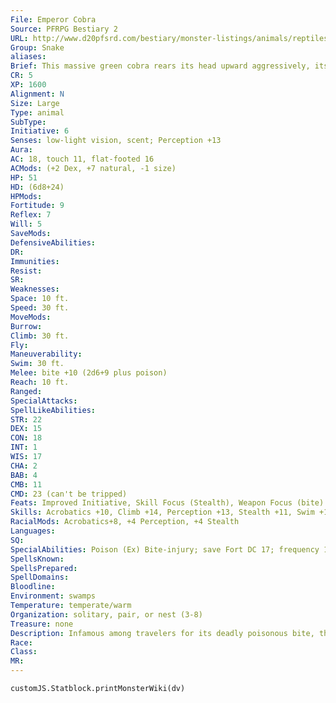 ```yaml
---
File: Emperor Cobra
Source: PFRPG Bestiary 2
URL: http://www.d20pfsrd.com/bestiary/monster-listings/animals/reptiles/snake/emperor-cobra
Group: Snake
aliases: 
Brief: This massive green cobra rears its head upward aggressively, its brightly colored, scaly hood flaring in an unmistakable warning.
CR: 5
XP: 1600
Alignment: N
Size: Large
Type: animal
SubType: 
Initiative: 6
Senses: low-light vision, scent; Perception +13
Aura: 
AC: 18, touch 11, flat-footed 16
ACMods: (+2 Dex, +7 natural, -1 size)
HP: 51
HD: (6d8+24)
HPMods: 
Fortitude: 9
Reflex: 7
Will: 5
SaveMods: 
DefensiveAbilities: 
DR: 
Immunities: 
Resist: 
SR: 
Weaknesses: 
Space: 10 ft.
Speed: 30 ft.
MoveMods: 
Burrow: 
Climb: 30 ft.
Fly: 
Maneuverability: 
Swim: 30 ft.
Melee: bite +10 (2d6+9 plus poison)
Reach: 10 ft.
Ranged: 
SpecialAttacks: 
SpellLikeAbilities: 
STR: 22
DEX: 15
CON: 18
INT: 1
WIS: 17
CHA: 2
BAB: 4
CMB: 11
CMD: 23 (can't be tripped)
Feats: Improved Initiative, Skill Focus (Stealth), Weapon Focus (bite)
Skills: Acrobatics +10, Climb +14, Perception +13, Stealth +11, Swim +14
RacialMods: Acrobatics+8, +4 Perception, +4 Stealth
Languages: 
SQ: 
SpecialAbilities: Poison (Ex) Bite-injury; save Fort DC 17; frequency 1/round for 6 rounds; effect 1d3 Con; cure 2 consecutive saves.
SpellsKnown: 
SpellsPrepared: 
SpellDomains: 
Bloodline: 
Environment: swamps
Temperature: temperate/warm
Organization: solitary, pair, or nest (3-8)
Treasure: none
Description: Infamous among travelers for its deadly poisonous bite, the emperor cobra is a foul-tempered snake typically encountered in bogs. The snake's scales are generally a dark green, with a pale green or even ivory underbelly. Its eyes are bright red and lack the distinctive serpentine slit most snake eyes possess. Emperor cobras are often trained to serve as guardians in temples. They are 16 feet long and weigh 200 pounds.
Race: 
Class: 
MR: 
---
```

```dataviewjs
customJS.Statblock.printMonsterWiki(dv)
```
